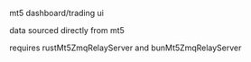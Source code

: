 mt5 dashboard/trading ui 

data sourced directly from mt5

requires rustMt5ZmqRelayServer and bunMt5ZmqRelayServer
